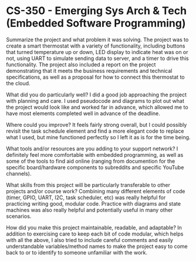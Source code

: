 # CS-350 - Emerging Sys Arch & Tech (Embedded Software Programming)

Summarize the project and what problem it was solving.
The project was to create a smart thermostat with a variety of functionality, including buttons that turned temperature up or down, LED display to indicate heat was on or not, using UART to simulate sending data to server, and a timer to drive this functionality.  The project also included a report on the project demonstrating that it meets the business requirements and technical specifications, as well as a proposal for how to connect this thermostat to the cloud.

What did you do particularly well?
I did a good job approaching the project with planning and care.  I used pseudocode and diagrams to plot out what the project would look like and worked far in advance, which allowed me to have most elements completed well in advance of the deadline.  

Where could you improve?
It feels fairly strong overall, but I could possibly revisit the task schedule element and find a more elegant code to replace what I used, but mine functioned perfectly so I left it as is for the time being.

What tools and/or resources are you adding to your support network?
I definitely feel more comfortable with embedded programming, as well as some of the tools to find aid online (ranging from documention for the specific board/hardware components to subreddits and specific YouTube channels).

What skills from this project will be particularly transferable to other projects and/or course work?
Combining many different elements of code (timer, GPIO, UART, I2C, task scheduler, etc) was really helpful for practicing writing good, modular code.  Practice with diagrams and state machines was also really helpful and potentially useful in many other scenarios.

How did you make this project maintainable, readable, and adaptable?
In addition to exercising care to keep each bit of code modular, which helps with all the above, I also tried to include careful comments and easily understandable variables/method names to make the project easy to come back to or to identify to someone unfamiliar with the work.
